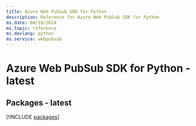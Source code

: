 ```yaml
---
title: Azure Web PubSub SDK for Python
description: Reference for Azure Web PubSub SDK for Python
ms.date: 04/18/2024
ms.topic: reference
ms.devlang: python
ms.service: webpubsub
---
```

# Azure Web PubSub SDK for Python - latest
## Packages - latest
[!INCLUDE [packages](web-pubsub-index.md)]